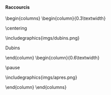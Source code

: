 #### Raccourcis

\begin{columns}
\begin{column}{0.3\textwidth}

\centering

\includegraphics{imgs/dubins.png}

Dubins

\end{column}
\begin{column}{0.6\textwidth}

\pause

\includegraphics{imgs/apres.png}

\end{column}
\end{columns}
